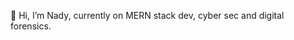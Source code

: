 👋 Hi, I’m Nady,
 currently on MERN stack dev, cyber sec and digital forensics.
  

<!---
Nady123-bit/Nady123-bit is a ✨ special ✨ repository because its `README.md` (this file) appears on your GitHub profile.
You can click the Preview link to take a look at your changes.
--->
